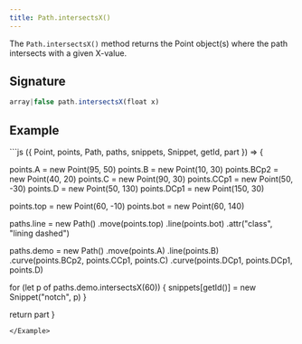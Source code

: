 ```yaml
---
title: Path.intersectsX()
---
```


The `Path.intersectsX()` method returns the Point object(s) where the path
intersects with a given X-value.

## Signature

```js
array|false path.intersectsX(float x)
```

## Example

<Example caption="Example of the Path.intersectsX() method">
```js
({ Point, points, Path, paths, snippets, Snippet, getId, part }) => {

  points.A = new Point(95, 50)
  points.B = new Point(10, 30)
  points.BCp2 = new Point(40, 20)
  points.C = new Point(90, 30)
  points.CCp1 = new Point(50, -30)
  points.D = new Point(50, 130)
  points.DCp1 = new Point(150, 30)

  points.top = new Point(60, -10)
  points.bot = new Point(60, 140)

  paths.line = new Path()
    .move(points.top)
    .line(points.bot)
    .attr("class", "lining dashed")

  paths.demo = new Path()
    .move(points.A)
    .line(points.B)
    .curve(points.BCp2, points.CCp1, points.C)
    .curve(points.DCp1, points.DCp1, points.D)

  for (let p of paths.demo.intersectsX(60)) {
    snippets[getId()] = new Snippet("notch", p)
  }

  return part
}
```
</Example>
